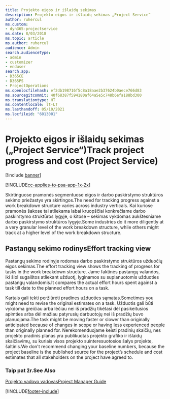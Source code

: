 ```yaml
---
title: Projekto eigos ir išlaidų sekimas
description: Projekto eigos ir išlaidų sekimas „Project Service“
author: ruhercul
ms.custom:
- dyn365-projectservice
ms.date: 8/03/2018
ms.topic: article
ms.author: ruhercul
audience: Admin
search.audienceType:
- admin
- customizer
- enduser
search.app:
- D365CE
- D365PS
- ProjectOperations
ms.openlocfilehash: ef2db198716f5c8a18aae2b37624b0aece766d83
ms.sourcegitcommit: 40f68387f594180af64a5e5c748b6efa188bd300
ms.translationtype: HT
ms.contentlocale: lt-LT
ms.lasthandoff: 05/10/2021
ms.locfileid: "6013001"
---
```

# <a name="track-project-progress-and-cost-project-service"></a><span data-ttu-id="c6a23-103">Projekto eigos ir išlaidų sekimas („Project Service“)</span><span class="sxs-lookup"><span data-stu-id="c6a23-103">Track project progress and cost (Project Service)</span></span>

[!include [banner](../includes/psa-now-project-operations.md)]

[!INCLUDE[cc-applies-to-psa-app-1x-2x](../includes/cc-applies-to-psa-app-1x-2x.md)]

<span data-ttu-id="c6a23-104">Skirtinguose pramonės segmentuose eigos ir darbo paskirstymo struktūros sekimo priežastys yra skirtingos.</span><span class="sxs-lookup"><span data-stu-id="c6a23-104">The need for tracking progress against a work breakdown structure varies across industry verticals.</span></span> <span data-ttu-id="c6a23-105">Kai kuriose pramonės šakose tai atliekama labai kruopščiai konkrečiame darbo paskirstymo struktūros lygyje, o kitose – sekimas vykdomas aukštesniame darbo paskirstymo struktūros lygyje.</span><span class="sxs-lookup"><span data-stu-id="c6a23-105">Some industries do it more diligently at a very granular level of the work breakdown structure, while others might track at a higher level of the work breakdown structure.</span></span>  
  
## <a name="effort-tracking-view"></a><span data-ttu-id="c6a23-106">Pastangų sekimo rodinys</span><span class="sxs-lookup"><span data-stu-id="c6a23-106">Effort tracking view</span></span>  
<span data-ttu-id="c6a23-107">Pastangų sekimo rodinyje rodomas darbo paskirstymo struktūros užduočių eigos sekimas.</span><span class="sxs-lookup"><span data-stu-id="c6a23-107">The effort tracking view shows the tracking of progress for tasks in the work breakdown structure.</span></span> <span data-ttu-id="c6a23-108">Jame faktinės pastangų valandos, iki šiol sugaištos atliekant užduotį, lyginamos su suplanuotomis užduoties pastangų valandomis.</span><span class="sxs-lookup"><span data-stu-id="c6a23-108">It compares the actual effort hours spent against a task till date to the planned effort hours on a task.</span></span>  
  
<span data-ttu-id="c6a23-109">Kartais gali tekti peržiūrėti pradines užduoties sąmatas.</span><span class="sxs-lookup"><span data-stu-id="c6a23-109">Sometimes you might need to revise the original estimates on a task.</span></span> <span data-ttu-id="c6a23-110">Užduotis gali būti vykdoma greičiau arba lėčiau nei iš pradžių tikėtasi dėl pasikeitusios apimties arba dėl mažiau patyrusių darbuotojų nei iš pradžių buvo planuojama.</span><span class="sxs-lookup"><span data-stu-id="c6a23-110">The task might be moving faster or slower than originally anticipated because of changes in scope or having less experienced people than originally planned for.</span></span> <span data-ttu-id="c6a23-111">Nerekomenduojame keisti pradinių skaičių, nes projekto pradinis planas yra publikuotas projekto grafiko ir išlaidų skaičiavimų, su kuriais visos projekto suinteresuotosios šalys projekte, šaltinis.</span><span class="sxs-lookup"><span data-stu-id="c6a23-111">We don't recommend changing your baseline numbers, because the project baseline is the published source for the project’s schedule and cost estimates that all stakeholders on the project have agreed to.</span></span>  
  
### <a name="see-also"></a><span data-ttu-id="c6a23-112">Taip pat žr.</span><span class="sxs-lookup"><span data-stu-id="c6a23-112">See Also</span></span>  
 [<span data-ttu-id="c6a23-113">Projekto vadovo vadovas</span><span class="sxs-lookup"><span data-stu-id="c6a23-113">Project Manager Guide</span></span>](../psa/project-manager-guide.md)


[!INCLUDE[footer-include](../includes/footer-banner.md)]